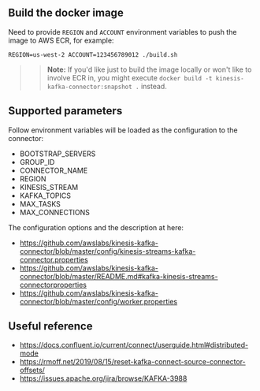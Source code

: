 ## Build the docker image

Need to provide `REGION` and `ACCOUNT` environment variables to push the image to AWS ECR, for example:

``REGION=us-west-2 ACCOUNT=123456789012 ./build.sh``

>> **Note:**
>> If you'd like just to build the image locally or won't like to involve ECR in, you might execute `docker build -t kinesis-kafka-connector:snapshot .` instead.

## Supported parameters

Follow environment variables will be loaded as the configuration to the connector:

- BOOTSTRAP_SERVERS
- GROUP_ID
- CONNECTOR_NAME
- REGION
- KINESIS_STREAM
- KAFKA_TOPICS
- MAX_TASKS
- MAX_CONNECTIONS

The configuration options and the description at here:

- https://github.com/awslabs/kinesis-kafka-connector/blob/master/config/kinesis-streams-kafka-connector.properties
- https://github.com/awslabs/kinesis-kafka-connector/blob/master/README.md#kafka-kinesis-streams-connectorproperties
- https://github.com/awslabs/kinesis-kafka-connector/blob/master/config/worker.properties

## Useful reference

- https://docs.confluent.io/current/connect/userguide.html#distributed-mode
- https://rmoff.net/2019/08/15/reset-kafka-connect-source-connector-offsets/
- https://issues.apache.org/jira/browse/KAFKA-3988

